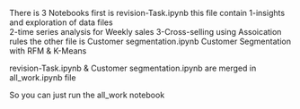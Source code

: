There is  3  Notebooks  first is  revision-Task.ipynb this file contain
 1-insights  and  exploration of  data files  
 2-time series analysis for Weekly  sales
 3-Cross-selling using Assoication  rules
the other  file is  Customer segmentation.ipynb  Customer Segmentation with RFM & K-Means

 revision-Task.ipynb  & Customer segmentation.ipynb  are merged in all_work.ipynb file 
 
So you can just run the all_work notebook
